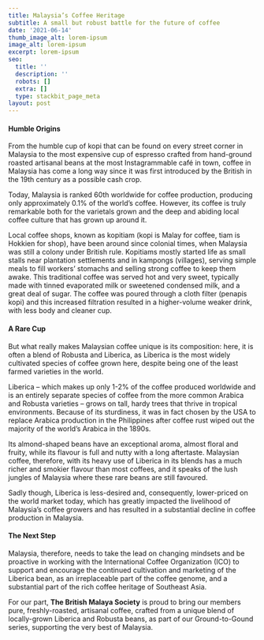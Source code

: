 ```yaml
---
title: Malaysia’s Coffee Heritage
subtitle: A small but robust battle for the future of coffee
date: '2021-06-14'
thumb_image_alt: lorem-ipsum
image_alt: lorem-ipsum
excerpt: lorem-ipsum
seo:
  title: ''
  description: ''
  robots: []
  extra: []
  type: stackbit_page_meta
layout: post
---
```

#### Humble Origins

From the humble cup of kopi that can be found on every street corner in Malaysia to the most expensive cup of espresso crafted from hand-ground roasted artisanal beans at the most Instagrammable café in town, coffee in Malaysia has come a long way since it was first introduced by the British in the 19th century as a possible cash crop.

Today, Malaysia is ranked 60th worldwide for coffee production, producing only approximately 0.1% of the world’s coffee. However, its coffee is truly remarkable both for the varietals grown and the deep and abiding local coffee culture that has grown up around it.

Local coffee shops, known as kopitiam (kopi is Malay for coffee, tiam is Hokkien for shop), have been around since colonial times, when Malaysia was still a colony under British rule. Kopitiams mostly started life as small stalls near plantation settlements and in kampongs (villages), serving simple meals to fill workers’ stomachs and selling strong coffee to keep them awake. This traditional coffee was served hot and very sweet, typically made with tinned evaporated milk or sweetened condensed milk, and a great deal of sugar. The coffee was poured through a cloth filter (penapis kopi) and this increased filtration resulted in a higher-volume weaker drink, with less body and cleaner cup.

#### A Rare Cup

But what really makes Malaysian coffee unique is its composition: here, it is often a blend of Robusta and Liberica, as Liberica is the most widely cultivated species of coffee grown here, despite being one of the least farmed varieties in the world.

Liberica – which makes up only 1-2% of the coffee produced worldwide and is an entirely separate species of coffee from the more common Arabica and Robusta varieties – grows on tall, hardy trees that thrive in tropical environments. Because of its sturdiness, it was in fact chosen by the USA to replace Arabica production in the Philippines after coffee rust wiped out the majority of the world’s Arabica in the 1890s.

Its almond-shaped beans have an exceptional aroma, almost floral and fruity, while its flavour is full and nutty with a long aftertaste. Malaysian coffee, therefore, with its heavy use of Liberica in its blends has a much richer and smokier flavour than most coffees, and it speaks of the lush jungles of Malaysia where these rare beans are still favoured.

Sadly though, Liberica is less-desired and, consequently, lower-priced on the world market today, which has greatly impacted the livelihood of Malaysia’s coffee growers and has resulted in a substantial decline in coffee production in Malaysia.

#### The Next Step

Malaysia, therefore, needs to take the lead on changing mindsets and be proactive in working with the International Coffee Organization (ICO) to support and encourage the continued cultivation and marketing of the Liberica bean, as an irreplaceable part of the coffee genome, and a substantial part of the rich coffee heritage of Southeast Asia.

For our part, **The British Malaya Society** is proud to bring our members pure, freshly-roasted, artisanal coffee, crafted from a unique blend of locally-grown Liberica and Robusta beans, as part of our Ground-to-Gound series, supporting the very best of Malaysia.
